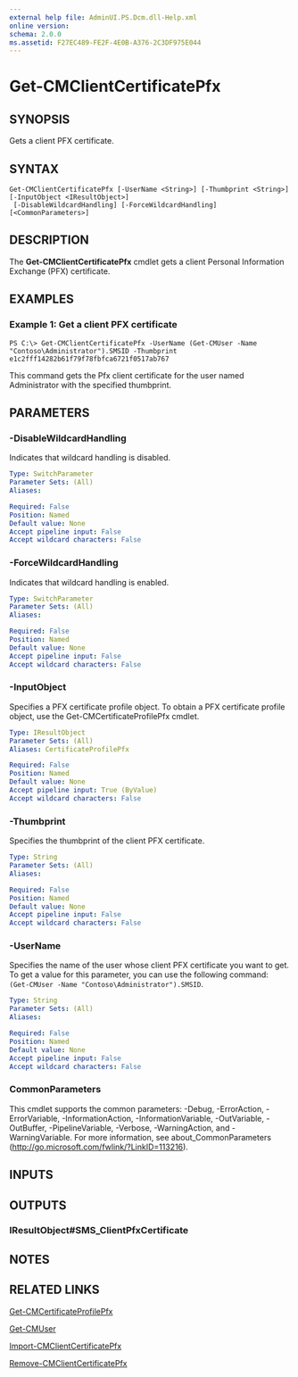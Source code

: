```yaml
---
external help file: AdminUI.PS.Dcm.dll-Help.xml
online version: 
schema: 2.0.0
ms.assetid: F27EC489-FE2F-4E0B-A376-2C3DF975E044
---
```


# Get-CMClientCertificatePfx

## SYNOPSIS
Gets a client PFX certificate.

## SYNTAX

```
Get-CMClientCertificatePfx [-UserName <String>] [-Thumbprint <String>] [-InputObject <IResultObject>]
 [-DisableWildcardHandling] [-ForceWildcardHandling] [<CommonParameters>]
```

## DESCRIPTION
The **Get-CMClientCertificatePfx** cmdlet gets a client Personal Information Exchange (PFX) certificate.

## EXAMPLES

### Example 1: Get a client PFX certificate
```
PS C:\> Get-CMClientCertificatePfx -UserName (Get-CMUser -Name "Contoso\Administrator").SMSID -Thumbprint  e1c2fff14282b61f79f78fbfca6721f0517ab767
```

This command gets the Pfx client certificate for the user named Administrator with the specified thumbprint.

## PARAMETERS

### -DisableWildcardHandling
Indicates that wildcard handling is disabled.

```yaml
Type: SwitchParameter
Parameter Sets: (All)
Aliases: 

Required: False
Position: Named
Default value: None
Accept pipeline input: False
Accept wildcard characters: False
```

### -ForceWildcardHandling
Indicates that wildcard handling is enabled.

```yaml
Type: SwitchParameter
Parameter Sets: (All)
Aliases: 

Required: False
Position: Named
Default value: None
Accept pipeline input: False
Accept wildcard characters: False
```

### -InputObject
Specifies a PFX certificate profile object.
To obtain a PFX certificate profile object, use the Get-CMCertificateProfilePfx cmdlet.

```yaml
Type: IResultObject
Parameter Sets: (All)
Aliases: CertificateProfilePfx

Required: False
Position: Named
Default value: None
Accept pipeline input: True (ByValue)
Accept wildcard characters: False
```

### -Thumbprint
Specifies the thumbprint of the client PFX certificate.

```yaml
Type: String
Parameter Sets: (All)
Aliases: 

Required: False
Position: Named
Default value: None
Accept pipeline input: False
Accept wildcard characters: False
```

### -UserName
Specifies the name of the user whose client PFX certificate you want to get.
To get a value for this parameter, you can use the following command: `(Get-CMUser -Name "Contoso\Administrator").SMSID`.

```yaml
Type: String
Parameter Sets: (All)
Aliases: 

Required: False
Position: Named
Default value: None
Accept pipeline input: False
Accept wildcard characters: False
```

### CommonParameters
This cmdlet supports the common parameters: -Debug, -ErrorAction, -ErrorVariable, -InformationAction, -InformationVariable, -OutVariable, -OutBuffer, -PipelineVariable, -Verbose, -WarningAction, and -WarningVariable. For more information, see about_CommonParameters (http://go.microsoft.com/fwlink/?LinkID=113216).

## INPUTS

## OUTPUTS

### IResultObject#SMS_ClientPfxCertificate

## NOTES

## RELATED LINKS

[Get-CMCertificateProfilePfx](./Get-CMCertificateProfilePfx.md)

[Get-CMUser](./Get-CMUser.md)

[Import-CMClientCertificatePfx](./Import-CMClientCertificatePfx.md)

[Remove-CMClientCertificatePfx](./Remove-CMClientCertificatePfx.md)


